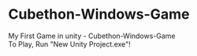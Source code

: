 # Cubethon-Windows-Game 
<p>
My First Game in unity - Cubethon-Windows-Game <br>
To Play, Run "New Unity Project.exe"! </p>
